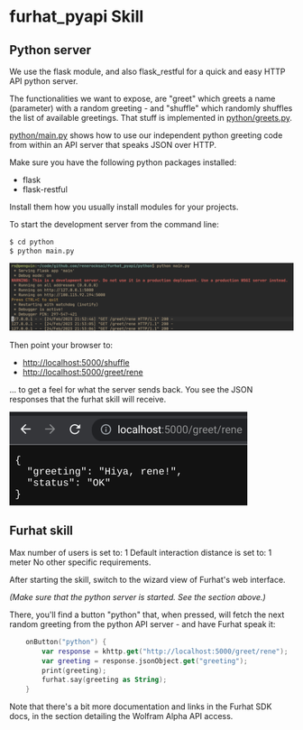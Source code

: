 # furhat_pyapi Skill

## Python server 

We use the flask module, and also flask_restful for a quick and easy HTTP API
python server.

The functionalities we want to expose, are "greet" which greets a name
(parameter) with a random greeting - and "shuffle" which randomly shuffles the
list of available greetings. That stuff is implemented in
[python/greets.py](python/greets.py).

[python/main.py](python/main.py) shows how to use our independent python
greeting code from within an API server that speaks JSON over HTTP.

Make sure you have the following python packages installed:

- flask
- flask-restful

Install them how you usually install modules for your projects.

To start the development server from the command line:

```shell
$ cd python 
$ python main.py
```
![](img/term.png)

Then point your browser to: 

- [http://localhost:5000/shuffle](http://localhost:5000/shuffle)
- [http://localhost:5000/greet/rene](http://localhost:5000/greet/rene)

... to get a feel for what the server sends back. You see the JSON responses
that the furhat skill will receive.

![](img/browser.png)

## Furhat skill 

Max number of users is set to: 1
Default interaction distance is set to: 1 meter
No other specific requirements. 

After starting the skill, switch to the wizard view of Furhat's web interface.

_(Make sure that the python server is started. See the section above.)_

There, you'll find a button "python" that, when pressed, will fetch the next
random greeting from the python API server - and have Furhat speak it:

```kotlin
    onButton("python") {
        var response = khttp.get("http://localhost:5000/greet/rene");
        var greeting = response.jsonObject.get("greeting");
        print(greeting);
        furhat.say(greeting as String);
    }
```

Note that there's a bit more documentation and links in the Furhat SDK docs, in
the section detailing the Wolfram Alpha API access.
